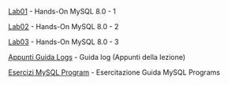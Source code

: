 [Lab01](Lab01.md) - Hands-On MySQL 8.0 - 1

[Lab02](Lab02.md) - Hands-On MySQL 8.0 - 2

[Lab03](Lab03.md) - Hands-On MySQL 8.0 - 3

[Appunti Guida Logs](guida_appunti_log.md) - Guida log (Appunti della lezione)

[Esercizi MySQL Program](guida_esercizio_mysql_program.md) - Esercitazione Guida MySQL Programs
